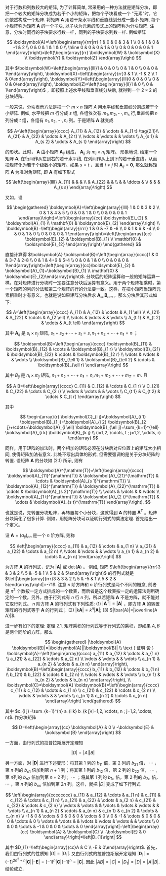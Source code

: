 对于行数和列数较大的矩阵, 为了计算简单, 常采用的一种方法就是矩阵分块，即把一个较大的矩阵分块成为若干个小的矩阵，把每个子块看成一个 "元素"时，它们依然构成一个矩阵. 将矩阵 $\boldsymbol{A}$ 用若干条水平线和垂直线划分成一些小
矩阵, 每个小矩阵称为矩阵 $\boldsymbol{A}$ 的一个子块, 以子块为元素的形式上的矩阵称为分块矩阵. 注意，分块时同行的子块要求行数一样，同列的子块要求列数一样. 例如矩阵

$$
\boldsymbol{A}=\left(\begin{array}{rrr|rr}
1 & 0 & 0 & 3 & 1 \\
0 & 1 & 0 & -1 & 2 \\
0 & 0 & 1 & 1 & 0 \\
\hline 0 & 0 & 0 & 1 & 0 \\
0 & 0 & 0 & 0 & 1
\end{array}\right)=\left(\begin{array}{rr}
\boldsymbol{W} & \boldsymbol{X} \\
\boldsymbol{Y} & \boldsymbol{Z}
\end{array}\right)
$$

其中 $\boldsymbol{W}=\left(\begin{array}{lll}1 & 0 & 0 \\ 0 & 1 & 0 \\ 0 & 0 & 1\end{array}\right), \boldsymbol{X}=\left(\begin{array}{rr}3 & 1 \\ -1 & 2 \\ 1 & 0\end{array}\right), \boldsymbol{Y}=\left(\begin{array}{lll}0 & 0 & 0 \\ 0 & 0 & 0\end{array}\right), \boldsymbol{Z}=\left(\begin{array}{ll}1 & 0 \\ 0 & 1\end{array}\right)$ ，即按照上述水平线和垂直线分块后, 就得到一个 $2 \times 2$ 的分块矩阵.

一般来说，分块表示方法是把一个 $m \times n$ 矩阵 $A$ 用水平线和垂直线分割成若干个小矩阵. 例如, 水平线把 $m$ 行分成 $s$ 组, 各组依次有 $m_{1}, m_{2}, \cdots, m_{s}$ 行,垂直线把 $n$ 列分成 $t$ 组，各组有 $n_{1}, n_{2}, \cdots, n_{t}$ 列。于是矩阵 $\boldsymbol{A}$ 就变成

$$
A=\left(\begin{array}{cccc}
A_{11} & A_{12} & \cdots & A_{1 t}  \tag{2.1}\\
A_{21} & A_{22} & \cdots & A_{2 t} \\
\vdots & \vdots & & \vdots \\
A_{s 1} & A_{s 2} & \cdots & A_{s t}
\end{array}\right)
$$

的形状。此时， $\boldsymbol{A}$ 由小矩阵 $\boldsymbol{A}_{i j}$ 组成， $\boldsymbol{A}_{i j}$ 为 $m_{i} \times n_{j}$ 矩阵。
形象地说, 给定一个矩阵 $\boldsymbol{A}$, 在行间作从左到右的若干水平线, 在列间作从上到下的若干垂直线，从而把矩阵化为若干个级数小的矩阵。如果 $s=t$ ，且当 $i \neq j$ 时 $\boldsymbol{A}_{i j}=\mathbf{0}$, 那么就称矩阵 $\boldsymbol{A}$ 为准对角矩阵, 即 $\boldsymbol{A}$ 有如下形式

$$
\left(\begin{array}{llll}
A_{11} & & & \\
& A_{22} & & \\
& & \ddots & \\
& & & A_{s s}
\end{array}\right)
$$

又如，设

$$
\begin{gathered}
\boldsymbol{A}=\left(\begin{array}{llll}
1 & 0 & 3 & 2 \\
0 & 1 & 4 & 5 \\
0 & 0 & 1 & 0 \\
0 & 0 & 0 & 1
\end{array}\right)=\left(\begin{array}{cc}
\boldsymbol{E}_{2} & \boldsymbol{A}_{1} \\
\mathbf{0} & \boldsymbol{E}_{2}
\end{array}\right) \\
\boldsymbol{B}=\left(\begin{array}{rrrr}
1 & 0 & -7 & -8 \\
0 & 1 & 6 & -4 \\
0 & 0 & 1 & 0 \\
0 & 0 & 0 & 1
\end{array}\right)=\left(\begin{array}{cc}
\boldsymbol{E}_{2} & \boldsymbol{B}_{1} \\
\mathbf{0} & \boldsymbol{E}_{2}
\end{array}\right)
\end{gathered}
$$

直接计算得 $\boldsymbol{A} \boldsymbol{B}=\left(\begin{array}{cccc}1 & 0 & 3-7 & 2-8 \\ 0 & 1 & 4+6 & 5-4 \\ 0 & 0 & 1 & 0 \\ 0 & 0 & 0 & 1\end{array}\right)=\left(\begin{array}{cc}\boldsymbol{E}_{2} & \boldsymbol{A}_{1}+\boldsymbol{B}_{1} \\ \mathbf{0} & \boldsymbol{E}_{2}\end{array}\right)$.
分块后的矩阵运算和一般的矩阵运算一样。在对矩阵进行分块时一定要注意分块后运算有意义。用于两个矩阵相乘时，第一个矩阵的列的分法和第二个矩阵的行的分法要一致。这样，在把小矩阵当矩阵元素相乘时才有意义，也就是说如果矩阵分块后求 $\boldsymbol{A}_{s n} \boldsymbol{B}_{n m}$ ，那么分块后其形式如下:

$$
A=\left(\begin{array}{cccc}
A_{11} & A_{12} & \cdots & A_{1 \ell} \\
A_{21} & A_{22} & \cdots & A_{2 \ell} \\
\vdots & \vdots & & \vdots \\
A_{t 1} & A_{t 2} & \cdots & A_{t \ell}
\end{array}\right)
$$

其中 $\boldsymbol{A}_{i j}$ 是 $s_{i} \times n_{j}$ 矩阵, $s_{1}+s_{2}+\cdots+s_{t}=s, n_{1}+n_{2}+\cdots+n_{\ell}=n$ ；

$$
\boldsymbol{B}=\left(\begin{array}{cccc}
\boldsymbol{B}_{11} & \boldsymbol{B}_{12} & \cdots & \boldsymbol{B}_{1 r} \\
\boldsymbol{B}_{21} & \boldsymbol{B}_{22} & \cdots & \boldsymbol{B}_{2 r} \\
\vdots & \vdots & & \vdots \\
\boldsymbol{B}_{\ell 1} & \boldsymbol{B}_{\ell 2} & \cdots & \boldsymbol{B}_{\ell r}
\end{array}\right)
$$

其中 $B_{i j}$ 是 $n_{i} \times m_{j}$ 矩阵, $n_{1}+n_{2}+\cdots+n_{\ell}=n, m_{1}+m_{2}+\cdots+m_{T}=m$. 且

$$
A B=\left(\begin{array}{cccc}
C_{11} & C_{12} & \cdots & C_{1 r} \\
C_{21} & C_{22} & \cdots & C_{2 r} \\
\vdots & \vdots & & \vdots \\
C_{t 1} & C_{t 2} & \cdots & C_{t r}
\end{array}\right)
$$

其中

$$
\begin{array}{r}
\boldsymbol{C}_{i j}=\boldsymbol{A}_{i 1} \boldsymbol{B}_{1 j}+\boldsymbol{A}_{i 2} \boldsymbol{B}_{2 j}+\cdots+\boldsymbol{A}_{i \ell} \boldsymbol{B}_{\ell j}=\sum_{k=1}^{\ell} \boldsymbol{A}_{i k} \boldsymbol{B}_{k j} \\
(i=1,2, \cdots, t ; j=1,2, \cdots, r)
\end{array}
$$

同样，用于矩阵的加法时，两个相加的矩阵必须在分块后对应位置上的矩阵大小相同, 使得矩阵加法有意义. 此处不写出具体的形式, 但需要强调的是关于分块矩阵的转置. 设矩阵 $\boldsymbol{A}$ 的分块如 (2.1) 所示, 则有

$$
\boldsymbol{A}^{\mathrm{T}}=\left(\begin{array}{cccc}
\boldsymbol{A}_{11}^{\mathrm{T}} & \boldsymbol{A}_{21}^{\mathrm{T}} & \cdots & \boldsymbol{A}_{s 1}^{\mathrm{T}} \\
\boldsymbol{A}_{12}^{\mathrm{T}} & \boldsymbol{A}_{22}^{\mathrm{T}} & \cdots & \boldsymbol{A}_{s 2}^{\mathrm{T}} \\
\vdots & \vdots & & \vdots \\
\boldsymbol{A}_{1 t}^{\mathrm{T}} & \boldsymbol{A}_{2 t}^{\mathrm{T}} & \cdots & \boldsymbol{A}_{s t}^{\mathrm{T}}
\end{array}\right),
$$

也就是说，先转置分块矩阵，再转置每个小分块，这就得到 $\boldsymbol{A}$ 的转置 $\boldsymbol{A}^{\mathrm{T}}$ 。矩阵分块简化了很多计算. 例如，用矩阵分块可以证明行列式的乘法定理. 首先给出一个定义。

设 $\boldsymbol{A}=\left(a_{i j}\right)_{n n}$ 是一个 $n$ 阶方阵, 则称

$$
\left|\begin{array}{cccc}
a_{11} & a_{12} & \cdots & a_{1 n} \\
a_{21} & a_{22} & \cdots & a_{2 n} \\
\vdots & \vdots & & \vdots \\
a_{n 1} & a_{n 2} & \cdots & a_{n n}
\end{array}\right|
$$

为方阵 $\boldsymbol{A}$ 的行列式，记为 $|\boldsymbol{A}|$ 或 $\operatorname{det}(\boldsymbol{A})$ 。
例如, 矩阵 $\left(\begin{array}{rrr}3 & 3 & 2 \\ 5 & -5 & 1 \\ 5 & 2 & 5\end{array}\right)$ 的行列式就是 $\left|\begin{array}{rrr}3 & 3 & 2 \\ 5 & -5 & 1 \\ 5 & 2 & 5\end{array}\right|=-71$.
注意 $n$ 阶方阵和 $n$ 阶行列式是两个不同的概念, 前者是 $n^{2}$ 个数按一定方式排成的一个数表，而后者是这个数表按一定的运算法则所确定的一个数。另外，由于行列式有 $n$ 行 $n$ 列，所以若矩阵 $\boldsymbol{A}$ 不是方阵，就不能对它取行列式。
$n$ 阶方阵 $\boldsymbol{A}$ 的行列式有下列性质:
(1) $\left|\boldsymbol{A}^{\mathrm{T}}\right|=|\boldsymbol{A}|$ ，即方阵 $\boldsymbol{A}$ 的转置矩阵的行列式等于 $\boldsymbol{A}$ 的行列式；
(2) $|k \boldsymbol{A}|=k^{n}|\boldsymbol{A}|$;
(3) $|\bar{A}|=|\overline{A A}|$.

进一步有如下的定理:
定理 2.1. 矩阵乘积的行列式等于行列式的乘积，即如果 $A, B$ 是两个同阶的方阵，那么

$$
\begin{gathered}
|\boldsymbol{A} \boldsymbol{B}|=|\boldsymbol{A}||\boldsymbol{B}| \\
\text { 证明 设 } \boldsymbol{A}=\left(\begin{array}{cccc}
a_{11} & a_{12} & \cdots & a_{1 n} \\
a_{21} & a_{22} & \cdots & a_{2 n} \\
\vdots & \vdots & & \vdots \\
a_{n 1} & a_{n 2} & \cdots & a_{n n}
\end{array}\right), \boldsymbol{B}=\left(\begin{array}{cccc}
b_{11} & b_{12} & \cdots & b_{1 n} \\
b_{21} & b_{22} & \cdots & b_{2 n} \\
\vdots & \vdots & & \vdots \\
b_{n 1} & b_{n 2} & \cdots & b_{n n}
\end{array}\right), \\
\boldsymbol{C}=\boldsymbol{A} \boldsymbol{B}=\left(\begin{array}{cccc}
c_{11} & c_{12} & \cdots & c_{1 n} \\
c_{21} & c_{22} & \cdots & c_{2 n} \\
\vdots & \vdots & & \vdots \\
c_{n 1} & c_{n 2} & \cdots & c_{n n}
\end{array}\right)
\end{gathered}
$$

其中 $c_{i j}=\sum_{k=1}^{n} a_{i k} b_{k j}(i=1,2, \cdots, n ; j=1,2, \cdots, n)$. 作分块矩阵

$$
D=\left(\begin{array}{cc}
\boldsymbol{A} & 0 \\
-\boldsymbol{E} & \boldsymbol{B}
\end{array}\right)
$$

一方面，由行列式的拉普拉斯展开定理知

$$
|D|=|A||B|
$$

另一方面，对 $|\boldsymbol{D}|$ 进行下述变形：将其第 1 列的 $b_{11}$ 倍，第 2 列的 $b_{21}$ 倍， $\cdots$ ，第 $n$ 列的 $b_{n 1}$ 倍加到第 $n+1$ 列；将其第 1 列的 $b_{12}$ 倍，第 2 列的 $b_{22}$ 倍， $\cdots$ ，第 $n$列的 $b_{n 2}$ 倍加到第 $n+2$ 列； $\cdots$ ；将其第 1 列的 $b_{1 n}$ 倍，第 2 列的 $b_{2 n}$ 倍， $\cdots$ ，第 $n$ 列的 $b_{n n}$ 倍加到第 $2 n$ 列。这样，就把 $|D|$ 变成了如下行列式

$$
\left|\begin{array}{cccccccc}
a_{11} & a_{12} & \cdots & a_{1 n} & c_{11} & c_{12} & \cdots & c_{1 n} \\
a_{21} & a_{22} & \cdots & a_{2 n} & c_{21} & c_{22} & \cdots & c_{2 n} \\
\vdots & \vdots & & \vdots & \vdots & \vdots & & \vdots \\
a_{n 1} & a_{n 2} & \cdots & a_{n n} & c_{n 1} & c_{n 2} & \cdots & c_{n n} \\
-1 & 0 & \cdots & 0 & 0 & 0 & \cdots & 0 \\
0 & -1 & \cdots & 0 & 0 & 0 & \cdots & 0 \\
\vdots & \vdots & & \vdots & \vdots & \vdots & & \vdots \\
0 & 0 & \cdots & -1 & 0 & 0 & \cdots & 0
\end{array}\right|=\left|\begin{array}{cc}
\boldsymbol{A} & \boldsymbol{C} \\
-\boldsymbol{E} & 0
\end{array}\right|=\left|D_{1}\right|
$$

其中 $D_{1}=\left(\begin{array}{cc}A & C \\ -E & 0\end{array}\right)$. 首先，我们由行列式的性质知 $|D|=\left|D_{1}\right|$. 又由行列式的拉普拉斯展开定理知 $\left|\boldsymbol{D}_{1}\right|=(-1)^{2 n^{2}+n}|\boldsymbol{C}||-\boldsymbol{E}|=(-1)^{n}|\boldsymbol{C}|(-1)^{n}=|\boldsymbol{C}|$. 因此 $|A B|=|C|=\left|D_{1}\right|=|D|=|A||B|$. 结论成立.
